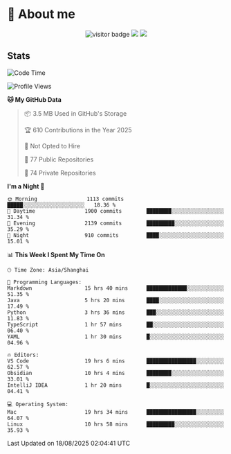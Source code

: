 <!-- ![](https://youpai.roccoshi.top/img/20200804214216.png) -->

# 🧐 About me
 
<p align="center">
<img src="https://visitor-badge.laobi.icu/badge?page_id=Lincest.Lincest&title=hits" alt="visitor badge"/>
<a href="mailto:imroccoshi@gmail.com"><img src="https://img.shields.io/badge/gmail-imroccoshi%40gmail.com-red"></a>
<a href="https://blog.roccoshi.top"><img src="https://img.shields.io/badge/blog-roccoshi-green"></a>
</p>

## Stats

<!--START_SECTION:waka-->
![Code Time](http://img.shields.io/badge/Code%20Time-2%2C661%20hrs%2049%20mins-blue)

![Profile Views](http://img.shields.io/badge/Profile%20Views-0-blue)

**🐱 My GitHub Data** 

> 📦 3.5 MB Used in GitHub's Storage 
 > 
> 🏆 610 Contributions in the Year 2025
 > 
> 🚫 Not Opted to Hire
 > 
> 📜 77 Public Repositories 
 > 
> 🔑 74 Private Repositories 
 > 
**I'm a Night 🦉** 

```text
🌞 Morning                1113 commits        █████░░░░░░░░░░░░░░░░░░░░   18.36 % 
🌆 Daytime                1900 commits        ████████░░░░░░░░░░░░░░░░░   31.34 % 
🌃 Evening                2139 commits        █████████░░░░░░░░░░░░░░░░   35.29 % 
🌙 Night                  910 commits         ████░░░░░░░░░░░░░░░░░░░░░   15.01 % 
```


📊 **This Week I Spent My Time On** 

```text
🕑︎ Time Zone: Asia/Shanghai

💬 Programming Languages: 
Markdown                 15 hrs 40 mins      █████████████░░░░░░░░░░░░   51.35 % 
Java                     5 hrs 20 mins       ████░░░░░░░░░░░░░░░░░░░░░   17.49 % 
Python                   3 hrs 36 mins       ███░░░░░░░░░░░░░░░░░░░░░░   11.83 % 
TypeScript               1 hr 57 mins        ██░░░░░░░░░░░░░░░░░░░░░░░   06.40 % 
YAML                     1 hr 30 mins        █░░░░░░░░░░░░░░░░░░░░░░░░   04.96 % 

🔥 Editors: 
VS Code                  19 hrs 6 mins       ████████████████░░░░░░░░░   62.57 % 
Obsidian                 10 hrs 4 mins       ████████░░░░░░░░░░░░░░░░░   33.01 % 
IntelliJ IDEA            1 hr 20 mins        █░░░░░░░░░░░░░░░░░░░░░░░░   04.41 % 

💻 Operating System: 
Mac                      19 hrs 34 mins      ████████████████░░░░░░░░░   64.07 % 
Linux                    10 hrs 58 mins      █████████░░░░░░░░░░░░░░░░   35.93 % 
```


 Last Updated on 18/08/2025 02:04:41 UTC
<!--END_SECTION:waka-->


